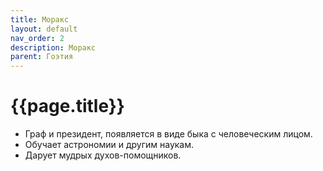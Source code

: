 ```yaml
---
title: Моракс
layout: default
nav_order: 2
description: Моракс
parent: Гоэтия
---
```


# {{page.title}}

- Граф и президент, появляется в виде быка с человеческим лицом.
- Обучает астрономии и другим наукам.
- Дарует мудрых духов-помощников.
